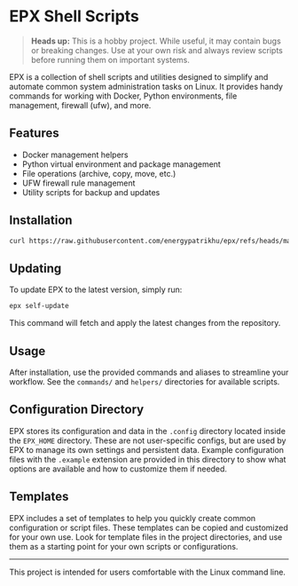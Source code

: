 # EPX Shell Scripts

> **Heads up:** This is a hobby project. While useful, it may contain bugs or breaking changes. Use at your own risk and always review scripts before running them on important systems.

EPX is a collection of shell scripts and utilities designed to simplify and automate common system administration tasks on Linux. It provides handy commands for working with Docker, Python environments, file management, firewall (ufw), and more.

## Features
- Docker management helpers
- Python virtual environment and package management
- File operations (archive, copy, move, etc.)
- UFW firewall rule management
- Utility scripts for backup and updates

## Installation
```bash
curl https://raw.githubusercontent.com/energypatrikhu/epx/refs/heads/main/install.sh | sudo bash -
```

## Updating
To update EPX to the latest version, simply run:
```bash
epx self-update
```
This command will fetch and apply the latest changes from the repository.

## Usage
After installation, use the provided commands and aliases to streamline your workflow. See the `commands/` and `helpers/` directories for available scripts.

## Configuration Directory

EPX stores its configuration and data in the `.config` directory located inside the `EPX_HOME` directory. These are not user-specific configs, but are used by EPX to manage its own settings and persistent data. Example configuration files with the `.example` extension are provided in this directory to show what options are available and how to customize them if needed.

## Templates

EPX includes a set of templates to help you quickly create common configuration or script files. These templates can be copied and customized for your own use. Look for template files in the project directories, and use them as a starting point for your own scripts or configurations.

---
This project is intended for users comfortable with the Linux command line.
